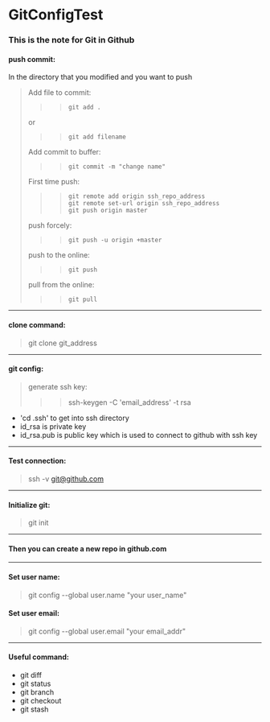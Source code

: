 # GitConfigTest

### This is the note for Git in Github
#### push commit: <br>

In the directory that you modified and you want to push<br>
> Add file to commit: 	
>>> 	git add .	
> or 	
>>> 	git add filename
> Add commit to buffer: 	
>>> 	git commit -m "change name"
> First time push:	
>>> 	git remote add origin ssh_repo_address
>>> 	git remote set-url origin ssh_repo_address
>>> 	git push origin master
> push forcely:		
>>> 	git push -u origin +master
> push to the online: 	
>>> 	git push
> pull from the online:	
>>> 	git pull
------
#### clone command:<br>
> git clone git_address<br>
------
#### git config:<br>
> generate ssh key: 
>>>	ssh-keygen -C 'email_address' -t rsa<br>
* 'cd .ssh' to get into ssh directory<br>
* id_rsa is private key<br>
* id_rsa.pub is public key which is used to connect to github with ssh key<br>
------
#### Test connection: 
> ssh -v git@github.com<br>
------
#### Initialize git: 
> git init<br>
------
#### Then you can create a new repo in github.com<br>
------
#### Set user name: 
> git config --global user.name "your user_name"<br>
#### Set user email: 
> git config --global user.email "your email_addr"<br>
------
#### Useful command:<br>
* git diff<br>
* git status<br>
* git branch<br>
* git checkout<br>
* git stash<br>


